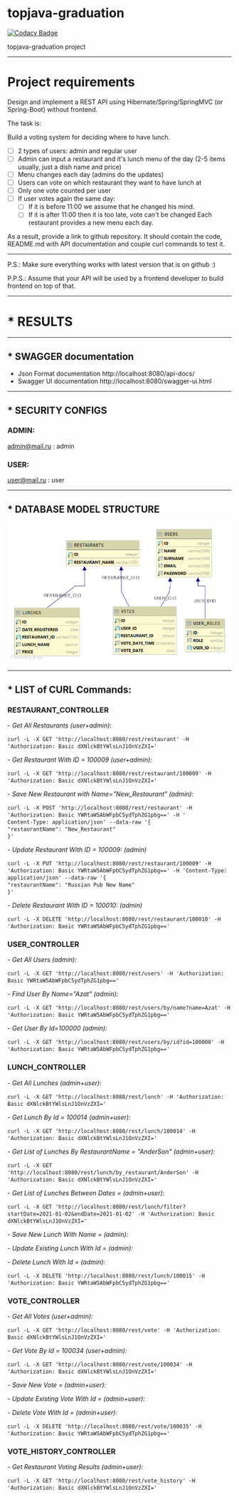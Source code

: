# topjava-graduation

[![Codacy Badge](https://api.codacy.com/project/badge/Grade/4e46105892fe4b779679a35b1e631376)](https://app.codacy.com/gh/Azatick94/topjava-graduation?utm_source=github.com&utm_medium=referral&utm_content=Azatick94/topjava-graduation&utm_campaign=Badge_Grade_Settings)

topjava-graduation project

---

# Project requirements

Design and implement a REST API using Hibernate/Spring/SpringMVC (or Spring-Boot) without frontend.

The task is:

Build a voting system for deciding where to have lunch.

- [ ] 2 types of users: admin and regular user
- [ ] Admin can input a restaurant and it's lunch menu of the day (2-5 items usually, just a dish name and price)
- [ ] Menu changes each day (admins do the updates)
- [ ] Users can vote on which restaurant they want to have lunch at
- [ ] Only one vote counted per user
- [ ] If user votes again the same day:
    - [ ] If it is before 11:00 we assume that he changed his mind.
    - [ ] If it is after 11:00 then it is too late, vote can't be changed Each restaurant provides a new menu each day.

As a result, provide a link to github repository. It should contain the code, README.md with API documentation and
couple curl commands to test it.

---
P.S.: Make sure everything works with latest version that is on github :)

P.P.S.: Assume that your API will be used by a frontend developer to build frontend on top of that.

---

#    * RESULTS

---

##    * SWAGGER documentation

* Json Format documentation
  http://localhost:8080/api-docs/
* Swagger UI documentation
  http://localhost:8080/swagger-ui.html

---

##    * SECURITY CONFIGS

### ADMIN: <br>

admin@mail.ru : admin

### USER: <br>

user@mail.ru : user

---

##    * DATABASE MODEL STRUCTURE

![alt text](src/main/resources/static/images/voting_app_diagram.png)

[comment]: <> (# TODO)
[comment]: <> (- [Link to Postman Project File]&#40;config/topjava-graduation.postman_collection.json&#41;)

---

##    * LIST of CURL Commands:

### RESTAURANT_CONTROLLER

<i>- Get All Restaurants (user+admin):</i>

    curl -L -X GET 'http://localhost:8080/rest/restaurant' -H 'Authorization: Basic dXNlckBtYWlsLnJ1OnVzZXI='

<i>- Get Restaurant With ID = 100009 (user+admin):</i>

    curl -L -X GET 'http://localhost:8080/rest/restaurant/100009' -H 'Authorization: Basic dXNlckBtYWlsLnJ1OnVzZXI='

<i>- Save New Restaurant with Name="New_Restaurant" (admin):</i>

    curl -L -X POST 'http://localhost:8080/rest/restaurant' -H 'Authorization: Basic YWRtaW5AbWFpbC5ydTphZG1pbg==' -H '
    Content-Type: application/json' --data-raw '{
    "restaurantName": "New_Restaurant"
    }'

<i>- Update Restaurant With ID = 100009: (admin)</i>

    curl -L -X PUT 'http://localhost:8080/rest/restaurant/100009' -H 'Authorization: Basic YWRtaW5AbWFpbC5ydTphZG1pbg==' -H 'Content-Type: application/json' --data-raw '{
    "restaurantName": "Russian Pub New Name"
    }'

<i>- Delete Restaurant With ID = 100010: (admin)</i>

    curl -L -X DELETE 'http://localhost:8080/rest/restaurant/100010' -H 'Authorization: Basic YWRtaW5AbWFpbC5ydTphZG1pbg=='

### USER_CONTROLLER

<i>- Get All Users (admin):</i>

    curl -L -X GET 'http://localhost:8080/rest/users' -H 'Authorization: Basic YWRtaW5AbWFpbC5ydTphZG1pbg=='

<i>- Find User By Name="Azat" (admin):</i>

    curl -L -X GET 'http://localhost:8080/rest/users/by/name?name=Azat' -H 'Authorization: Basic YWRtaW5AbWFpbC5ydTphZG1pbg=='

<i>- Get User By Id=100000 (admin):</i>

    curl -L -X GET 'http://localhost:8080/rest/users/by/id?id=100000' -H 'Authorization: Basic YWRtaW5AbWFpbC5ydTphZG1pbg=='

### LUNCH_CONTROLLER

<i>- Get All Lunches (admin+user):</i>

    curl -L -X GET 'http://localhost:8080/rest/lunch' -H 'Authorization: Basic dXNlckBtYWlsLnJ1OnVzZXI='

<i>- Get Lunch By Id = 100014 (admin+user):</i>

    curl -L -X GET 'http://localhost:8080/rest/lunch/100014' -H 'Authorization: Basic dXNlckBtYWlsLnJ1OnVzZXI='

<i>- Get List of Lunches By RestaurantName = "AnderSon" (admin+user):</i>

    curl -L -X GET 'http://localhost:8080/rest/lunch/by_restaurant/AnderSon' -H 'Authorization: Basic dXNlckBtYWlsLnJ1OnVzZXI=' 

<i>- Get List of Lunches Between Dates =  (admin+user):</i>

    curl -L -X GET 'http://localhost:8080/rest/lunch/filter?startDate=2021-01-02&endDate=2021-01-02' -H 'Authorization: Basic dXNlckBtYWlsLnJ1OnVzZXI='

<i>- Save New Lunch With Name =  (admin):</i>



<i>- Update Existing Lunch With Id =  (admin):</i>



<i>- Delete Lunch With Id =   (admin):</i>

    curl -L -X DELETE 'http://localhost:8080/rest/lunch/100015' -H 'Authorization: Basic YWRtaW5AbWFpbC5ydTphZG1pbg=='


### VOTE_CONTROLLER

<i>- Get All Votes (user+admin):</i>

    curl -L -X GET 'http://localhost:8080/rest/vote' -H 'Authorization: Basic dXNlckBtYWlsLnJ1OnVzZXI='

<i>- Get Vote By Id = 100034 (user+admin):</i>

    curl -L -X GET 'http://localhost:8080/rest/vote/100034' -H 'Authorization: Basic dXNlckBtYWlsLnJ1OnVzZXI='

<i>- Save New Vote =  (admin+user):</i>



<i>- Update Existing Vote With Id =  (admin+user):</i>



<i>- Delete Vote With Id =   (admin+user):</i>

    curl -L -X DELETE 'http://localhost:8080/rest/vote/100035' -H 'Authorization: Basic YWRtaW5AbWFpbC5ydTphZG1pbg=='


### VOTE_HISTORY_CONTROLLER

<i>- Get Restaurant Voting Results (admin+user):</i>

    curl -L -X GET 'http://localhost:8080/rest/vote_history' -H 'Authorization: Basic dXNlckBtYWlsLnJ1OnVzZXI='

